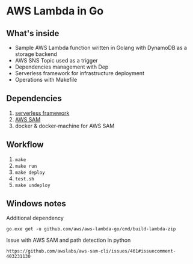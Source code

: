 # AWS Lambda in Go

## What's inside

* Sample AWS Lambda function written in Golang with DynamoDB as a storage backend
* AWS SNS Topic used as a trigger
* Dependencies management with Dep
* Serverless framework for infrastructure deployment
* Operations with Makefile

## Dependencies

1. [serverless framework](https://serverless.com/)
1. [AWS SAM](https://docs.aws.amazon.com/lambda/latest/dg/serverless_app.html)
1. docker & docker-machine for AWS SAM

## Workflow

1. `make`
1. `make run`
1. `make deploy`
1. `test.sh`
1. `make undeploy`

## Windows notes

Additional dependency

```
go.exe get -u github.com/aws/aws-lambda-go/cmd/build-lambda-zip
```

Issue with AWS SAM and path detection in python

```
https://github.com/awslabs/aws-sam-cli/issues/461#issuecomment-403231130
```
